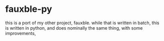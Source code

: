 # fauxble-py
this is a port of my other project, fauxble. while that is written in batch, this is written in python, and does nominally the same thing, with some improvements,

